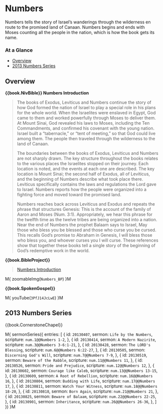 # Numbers

Numbers tells the story of Israel’s wanderings through the wilderness
en route to the promised land of Canaan. Numbers begins and ends with
Moses counting all the people in the nation, which is how the book
gets its name.


### At a Glance

- [Overview](#overview)
- [2013 Numbers Series](#2013-numbers-series)


## Overview

**{{book.NivBible}} Numbers Introduction**

> The books of Exodus, Leviticus and Numbers continue the story of how
> God formed the nation of Israel to play a special role in his plans
> for the whole world. When the Israelites were enslaved in Egypt, God
> came to them and worked powerfully through Moses to deliver them. At
> Mount Sinai, God revealed his laws to Moses, including the Ten
> Commandments, and confirmed his covenant with the young nation. Israel
> built a “tabernacle,” or “tent of meeting,” so that God could live
> among them. The people then traveled through the wilderness to the
> land of Canaan.
> 
> The boundaries between the books of Exodus, Leviticus and Numbers are
> not sharply drawn. The key structure throughout the books relates to
> the various places the Israelites stopped on their journey. Each
> location is noted, and the events at each one are described. The key
> location is Mount Sinai; the second half of Exodus, all of Leviticus,
> and the beginning of Numbers describe what took place there. Leviticus
> specifically contains the laws and regulations the Lord gave to
> Israel. Numbers reports how the people were organized into a fighting
> force and moved toward the promised land.
> 
> Numbers reaches back across Leviticus and Exodus and repeats the
> phrase that structures Genesis: This is the account of the family of
> Aaron and Moses (Num. 3:1). Appropriately, we hear this phrase for the
> twelfth time as the twelve tribes are being organized into a
> nation. Near the end of Numbers the prophet Balaam says to Israel, May
> those who bless you be blessed and those who curse you be cursed. This
> recalls God’s promise to Abraham in Genesis, I will bless those who
> bless you, and whoever curses you I will curse. These references show
> that together these books tell a single story of the beginning of
> God’s redemptive work in the world.


**{{book.BibleProject}}**

> [Numbers Introduction](https://bibleproject.com/explore/video/numbers/)

M{ zoomableImg(`Numbers_BP`) }M


**{{book.SpokenGospel}}**

M{ youTube(`3PfJ14JcLwE`) }M



## 2013 Numbers Series

{{book.CornerstoneChapel}}

M{ sermonSeries({
  entries: [
    { id: `20130407`, sermon: `Life by the Numbers`,   scripture: `num.1@@Numbers 1-2`,      },
    { id: `20130414`, sermon: `A Modern Nazirite`,     scripture: `num.3@@Numbers 3-6:1-21`, },
    { id: `20130428`, sermon: `The LORD's Blessing`,   scripture: `num.6@@Numbers 6:22-27`,  },
    { id: `20130505`, sermon: `Discerning God's Will`, scripture: `num.7@@Numbers 7-9`,      },
    { id: `20130519`, sermon: `Beware of the Rabble`,  scripture: `num.11@@Numbers 11`,      },
    { id: `20130526`, sermon: `Pride and Prejudice`,   scripture: `num.12@@Numbers 12`,      },
    { id: `20130602`, sermon: `Courage like Caleb`,    scripture: `num.13@@Numbers 13-15`,   },
    { id: `20130609`, sermon: `A Root of Rebellion`,   scripture: `num.16@@Numbers 16`,      },
    { id: `20130804`, sermon: `Budding with Life`,     scripture: `num.17@@Numbers 17`,      },
    { id: `20130811`, sermon: `Watch Your Witness`,    scripture: `num.18@@Numbers 18-20`,   },
    { id: `20130818`, sermon: `Born Again`,            scripture: `num.21@@Numbers 21`,      },
    { id: `20130825`, sermon: `Beware of Balaam`,      scripture: `num.22@@Numbers 22-25`,   },
    { id: `20130901`, sermon: `Inheritance`,           scripture: `num.26@@Numbers 26-36`,   },
  ]
}) }M
